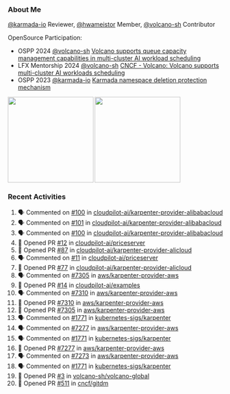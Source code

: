 ### About Me
[@karmada-io](https://github.com/karmada-io) Reviewer, [@hwameistor](https://github.com/hwameistor) Member, [@volcano-sh](https://github.com/volcano-sh) Contributor

OpenSource Participation:
- OSPP 2024 [@volcano-sh](https://github.com/volcano-sh) [Volcano supports queue capacity management capabilities in multi-cluster AI workload scheduling](https://summer-ospp.ac.cn/org/prodetail/243ba0505?list=org&navpage=org)
- LFX Mentorship 2024 [@volcano-sh](https://github.com/volcano-sh) [CNCF - Volcano: Volcano supports multi-cluster AI workloads scheduling](https://mentorship.lfx.linuxfoundation.org/project/132a4971-6969-4ca6-a695-783ece3ac768)
- OSPP 2023 [@karmada-io](https://github.com/karmada-io) [Karmada namespace deletion protection mechanism](https://summer-ospp.ac.cn/2023/org/prodetail/235c40372?lang=en&list=pro)

<div style="display: flex; gap: 3px;">
  <img height="200px" src="https://github-readme-stats.vercel.app/api?username=Vacant2333&show_icons=true&theme=flag-india&count_private=true&hide_rank=true&include_all_commits=true">
  <img height="200px" src="https://github-readme-stats.vercel.app/api/top-langs/?username=Vacant2333&layout=donut">
</div>

### Recent Activities
<!--START_SECTION:activity-->
1. 🗣 Commented on [#100](https://github.com/cloudpilot-ai/karpenter-provider-alibabacloud/issues/100#issuecomment-2462295440) in [cloudpilot-ai/karpenter-provider-alibabacloud](https://github.com/cloudpilot-ai/karpenter-provider-alibabacloud)
2. 🗣 Commented on [#101](https://github.com/cloudpilot-ai/karpenter-provider-alibabacloud/pull/101#issuecomment-2462292146) in [cloudpilot-ai/karpenter-provider-alibabacloud](https://github.com/cloudpilot-ai/karpenter-provider-alibabacloud)
3. 🗣 Commented on [#100](https://github.com/cloudpilot-ai/karpenter-provider-alibabacloud/issues/100#issuecomment-2462264839) in [cloudpilot-ai/karpenter-provider-alibabacloud](https://github.com/cloudpilot-ai/karpenter-provider-alibabacloud)
4. 💪 Opened PR [#12](https://github.com/cloudpilot-ai/priceserver/pull/12) in [cloudpilot-ai/priceserver](https://github.com/cloudpilot-ai/priceserver)
5. 💪 Opened PR [#87](https://github.com/cloudpilot-ai/karpenter-provider-alicloud/pull/87) in [cloudpilot-ai/karpenter-provider-alicloud](https://github.com/cloudpilot-ai/karpenter-provider-alicloud)
6. 🗣 Commented on [#11](https://github.com/cloudpilot-ai/priceserver/pull/11#issuecomment-2456398446) in [cloudpilot-ai/priceserver](https://github.com/cloudpilot-ai/priceserver)
7. 💪 Opened PR [#77](https://github.com/cloudpilot-ai/karpenter-provider-alicloud/pull/77) in [cloudpilot-ai/karpenter-provider-alicloud](https://github.com/cloudpilot-ai/karpenter-provider-alicloud)
8. 🗣 Commented on [#7305](https://github.com/aws/karpenter-provider-aws/pull/7305#issuecomment-2453910788) in [aws/karpenter-provider-aws](https://github.com/aws/karpenter-provider-aws)
9. 💪 Opened PR [#14](https://github.com/cloudpilot-ai/examples/pull/14) in [cloudpilot-ai/examples](https://github.com/cloudpilot-ai/examples)
10. 🗣 Commented on [#7310](https://github.com/aws/karpenter-provider-aws/pull/7310#issuecomment-2453687047) in [aws/karpenter-provider-aws](https://github.com/aws/karpenter-provider-aws)
11. 💪 Opened PR [#7310](https://github.com/aws/karpenter-provider-aws/pull/7310) in [aws/karpenter-provider-aws](https://github.com/aws/karpenter-provider-aws)
12. 💪 Opened PR [#7305](https://github.com/aws/karpenter-provider-aws/pull/7305) in [aws/karpenter-provider-aws](https://github.com/aws/karpenter-provider-aws)
13. 🗣 Commented on [#1771](https://github.com/kubernetes-sigs/karpenter/issues/1771#issuecomment-2447208341) in [kubernetes-sigs/karpenter](https://github.com/kubernetes-sigs/karpenter)
14. 🗣 Commented on [#7277](https://github.com/aws/karpenter-provider-aws/pull/7277#issuecomment-2444528101) in [aws/karpenter-provider-aws](https://github.com/aws/karpenter-provider-aws)
15. 🗣 Commented on [#1771](https://github.com/kubernetes-sigs/karpenter/issues/1771#issuecomment-2437217409) in [kubernetes-sigs/karpenter](https://github.com/kubernetes-sigs/karpenter)
16. 💪 Opened PR [#7277](https://github.com/aws/karpenter-provider-aws/pull/7277) in [aws/karpenter-provider-aws](https://github.com/aws/karpenter-provider-aws)
17. 🗣 Commented on [#7273](https://github.com/aws/karpenter-provider-aws/pull/7273#issuecomment-2436598321) in [aws/karpenter-provider-aws](https://github.com/aws/karpenter-provider-aws)
18. 🗣 Commented on [#1771](https://github.com/kubernetes-sigs/karpenter/issues/1771#issuecomment-2434522335) in [kubernetes-sigs/karpenter](https://github.com/kubernetes-sigs/karpenter)
19. 💪 Opened PR [#3](https://github.com/volcano-sh/volcano-global/pull/3) in [volcano-sh/volcano-global](https://github.com/volcano-sh/volcano-global)
20. 💪 Opened PR [#511](https://github.com/cncf/gitdm/pull/511) in [cncf/gitdm](https://github.com/cncf/gitdm)
<!--END_SECTION:activity-->
